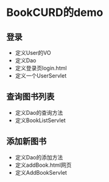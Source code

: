 # BookCURD的demo
## 登录
- 定义User的VO
- 定义Dao
- 定义登录页login.html
- 定义一个UserServlet
## 查询图书列表
- 定义Dao的查询方法
- 定义BookListServlet
## 添加新图书
- 定义Dao的添加方法
- 定义addBook.html网页
- 定义AddBookServlet